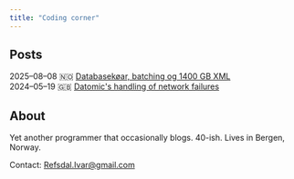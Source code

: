 ```yaml
---
title: "Coding corner"
---
```


## Posts

<span class='datefmt' markdown='1'>2025–08–08 🇳🇴</span> [Databasekøar, batching og 1400 GB XML](/posts/databasekøar-batching-og-1400-gb-xml/)<br/>
<span class='datefmt' markdown='1'>2024–05–19 🇬🇧</span> [Datomic's handling of network failures](/posts/network-failures/)

## About

Yet another programmer that occasionally blogs. 40-ish. Lives in Bergen, Norway.

Contact: Refsdal.Ivar@gmail.com
